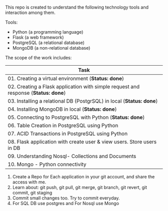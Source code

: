 This repo is created to understand the following technology tools and interaction among them.

Tools:
* Python (a programming language)
* Flask (a web framework)
* PostgreSQL (a relational database)
* MongoDB (a non-relational database)

The scope of the work includes:

| Task |
| --- |
| 01. Creating a virtual environment (**Status: done**)|
| 02. Creating a Flask application with simple request and response (**Status: done**)|
| 03. Installing a relational DB (PostgrSQL) in local (**Status: done**)|
| 04. Installing MongoDB in local (**Status: done**)|
| 05. Connecting to PostgreSQL with Python (**Status: done**)|
| 06. Table Creation in PostgreSQL using Python |
| 07. ACID Transactions in PostgreSQL using Python |
| 08. Flask application with create user & view users. Store users in DB |
| 09. Understanding Nosql- Collections and Documents |
| 10. Mongo - Python connectivity |

1. Create a Repo for Each application in your git account, and share the access with me.
2. Learn about: git push, git pull, git merge, git branch, git revert, git commit, git staging
3. Commit small changes too. Try to commit everyday.
4. For SQL DB use postgres and For Nosql use Mongo
